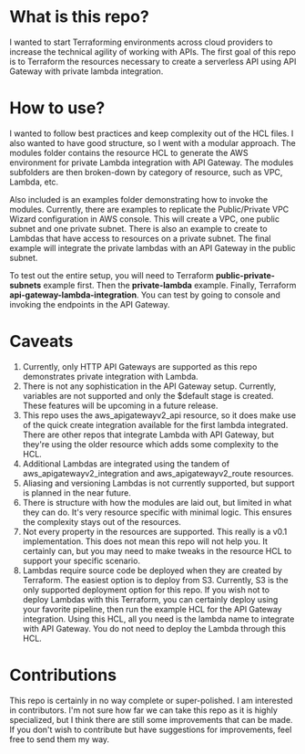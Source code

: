 # What is this repo?
I wanted to start Terraforming environments across cloud providers to increase the technical agility of working with APIs. The first goal of this repo is to Terraform the resources necessary to create a serverless API using API Gateway with private lambda integration.

# How to use?
I wanted to follow best practices and keep complexity out of the HCL files. I also wanted to have good structure, so I went with a modular approach. The modules folder contains the resource HCL to generate the AWS environment for private Lambda integration with API Gateway. The modules subfolders are then broken-down by category of resource, such as VPC, Lambda, etc. 

Also included is an examples folder demonstrating how to invoke the modules. Currently, there are examples to replicate the Public/Private VPC Wizard configuration in AWS console. This will create a VPC, one public subnet and one private subnet. There is also an example to create to Lambdas that have access to resources on a private subnet. The final example will integrate the private lambdas with an API Gateway in the public subnet.

To test out the entire setup, you will need to Terraform **public-private-subnets** example first. Then the **private-lambda** example. Finally, Terraform **api-gateway-lambda-integration**. You can test by going to console and invoking the endpoints in the API Gateway.

# Caveats
1. Currently, only HTTP API Gateways are supported as this repo demonstrates private integration with Lambda.
1. There is not any sophistication in the API Gateway setup. Currently, variables are not supported and only the $default stage is created. These features will be upcoming in a future release.
1. This repo uses the aws_apigatewayv2_api resource, so it does make use of the quick create integration available for the first lambda integrated. There are other repos that integrate Lambda with API Gateway, but they're using the older resource which adds some complexity to the HCL. 
1. Additional Lambdas are integrated using the tandem of aws_apigatewayv2_integration and aws_apigatewayv2_route resources.
1. Aliasing and versioning Lambdas is not currently supported, but support is planned in the near future.
1. There is structure with how the modules are laid out, but limited in what they can do. It's very resource specific with minimal logic. This ensures the complexity stays out of the resources.
1. Not every property in the resources are supported. This really is a v0.1 implementation. This does not mean this repo will not help you. It certainly can, but you may need to make tweaks in the resource HCL to support your specific scenario.
1. Lambdas require source code be deployed when they are created by Terraform. The easiest option is to deploy from S3. Currently, S3 is the only supported deployment option for this repo. If you wish not to deploy Lambdas with this Terraform, you can certainly deploy using your favorite pipeline, then run the example HCL for the API Gateway integration. Using this HCL, all you need is the lambda name to integrate with API Gateway. You do not need to deploy the Lambda through this HCL.

# Contributions
This repo is certainly in no way complete or super-polished. I am interested in contributors. I'm not sure how far we can take this repo as it is highly specialized, but I think there are still some improvements that can be made. If you don't wish to contribute but have suggestions for improvements, feel free to send them my way.